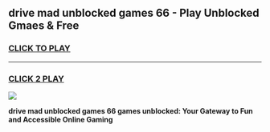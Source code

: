 
## drive mad unblocked games 66 - Play Unblocked Gmaes & Free
<h3>
<a href="https://news.freeplayer.one?title=drive_mad_unblocked_games_66&ref=16F">CLICK TO PLAY</a></h3>
<hr>

<h3>
<a href="https://news.freeplayer.one?title=drive_mad_unblocked_games_66&ref=16F">CLICK 2 PLAY</a>
  
</h3>

<a href="https://news.freeplayer.one?title=drive_mad_unblocked_games_66&ref=16F/"><img src="https://clearcache.store/games.png"></a>


**drive mad unblocked games 66 games unblocked: Your Gateway to Fun and Accessible Online Gaming**
